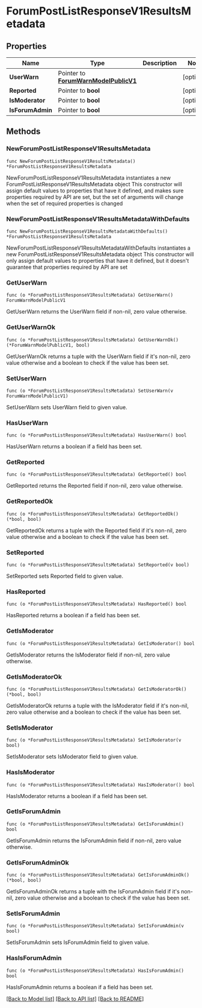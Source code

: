 # ForumPostListResponseV1ResultsMetadata

## Properties

Name | Type | Description | Notes
------------ | ------------- | ------------- | -------------
**UserWarn** | Pointer to [**ForumWarnModelPublicV1**](ForumWarnModelPublicV1.md) |  | [optional] 
**Reported** | Pointer to **bool** |  | [optional] 
**IsModerator** | Pointer to **bool** |  | [optional] 
**IsForumAdmin** | Pointer to **bool** |  | [optional] 

## Methods

### NewForumPostListResponseV1ResultsMetadata

`func NewForumPostListResponseV1ResultsMetadata() *ForumPostListResponseV1ResultsMetadata`

NewForumPostListResponseV1ResultsMetadata instantiates a new ForumPostListResponseV1ResultsMetadata object
This constructor will assign default values to properties that have it defined,
and makes sure properties required by API are set, but the set of arguments
will change when the set of required properties is changed

### NewForumPostListResponseV1ResultsMetadataWithDefaults

`func NewForumPostListResponseV1ResultsMetadataWithDefaults() *ForumPostListResponseV1ResultsMetadata`

NewForumPostListResponseV1ResultsMetadataWithDefaults instantiates a new ForumPostListResponseV1ResultsMetadata object
This constructor will only assign default values to properties that have it defined,
but it doesn't guarantee that properties required by API are set

### GetUserWarn

`func (o *ForumPostListResponseV1ResultsMetadata) GetUserWarn() ForumWarnModelPublicV1`

GetUserWarn returns the UserWarn field if non-nil, zero value otherwise.

### GetUserWarnOk

`func (o *ForumPostListResponseV1ResultsMetadata) GetUserWarnOk() (*ForumWarnModelPublicV1, bool)`

GetUserWarnOk returns a tuple with the UserWarn field if it's non-nil, zero value otherwise
and a boolean to check if the value has been set.

### SetUserWarn

`func (o *ForumPostListResponseV1ResultsMetadata) SetUserWarn(v ForumWarnModelPublicV1)`

SetUserWarn sets UserWarn field to given value.

### HasUserWarn

`func (o *ForumPostListResponseV1ResultsMetadata) HasUserWarn() bool`

HasUserWarn returns a boolean if a field has been set.

### GetReported

`func (o *ForumPostListResponseV1ResultsMetadata) GetReported() bool`

GetReported returns the Reported field if non-nil, zero value otherwise.

### GetReportedOk

`func (o *ForumPostListResponseV1ResultsMetadata) GetReportedOk() (*bool, bool)`

GetReportedOk returns a tuple with the Reported field if it's non-nil, zero value otherwise
and a boolean to check if the value has been set.

### SetReported

`func (o *ForumPostListResponseV1ResultsMetadata) SetReported(v bool)`

SetReported sets Reported field to given value.

### HasReported

`func (o *ForumPostListResponseV1ResultsMetadata) HasReported() bool`

HasReported returns a boolean if a field has been set.

### GetIsModerator

`func (o *ForumPostListResponseV1ResultsMetadata) GetIsModerator() bool`

GetIsModerator returns the IsModerator field if non-nil, zero value otherwise.

### GetIsModeratorOk

`func (o *ForumPostListResponseV1ResultsMetadata) GetIsModeratorOk() (*bool, bool)`

GetIsModeratorOk returns a tuple with the IsModerator field if it's non-nil, zero value otherwise
and a boolean to check if the value has been set.

### SetIsModerator

`func (o *ForumPostListResponseV1ResultsMetadata) SetIsModerator(v bool)`

SetIsModerator sets IsModerator field to given value.

### HasIsModerator

`func (o *ForumPostListResponseV1ResultsMetadata) HasIsModerator() bool`

HasIsModerator returns a boolean if a field has been set.

### GetIsForumAdmin

`func (o *ForumPostListResponseV1ResultsMetadata) GetIsForumAdmin() bool`

GetIsForumAdmin returns the IsForumAdmin field if non-nil, zero value otherwise.

### GetIsForumAdminOk

`func (o *ForumPostListResponseV1ResultsMetadata) GetIsForumAdminOk() (*bool, bool)`

GetIsForumAdminOk returns a tuple with the IsForumAdmin field if it's non-nil, zero value otherwise
and a boolean to check if the value has been set.

### SetIsForumAdmin

`func (o *ForumPostListResponseV1ResultsMetadata) SetIsForumAdmin(v bool)`

SetIsForumAdmin sets IsForumAdmin field to given value.

### HasIsForumAdmin

`func (o *ForumPostListResponseV1ResultsMetadata) HasIsForumAdmin() bool`

HasIsForumAdmin returns a boolean if a field has been set.


[[Back to Model list]](../README.md#documentation-for-models) [[Back to API list]](../README.md#documentation-for-api-endpoints) [[Back to README]](../README.md)



